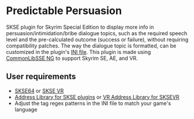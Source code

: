 # Predictable Persuasion
SKSE plugin for Skyrim Special Edition to display more info in persuasion/intimidation/bribe dialogue topics, such as the required speech level and the pre-calculated outcome (success or failure), without requiring compatibility patches.
The way the dialogue topic is formatted, can be customized in the plugin's [INI file](./config/PredictablePersuasion.ini).
This plugin is made using [CommonLibSSE NG](https://github.com/CharmedBaryon/CommonLibSSE-NG) to support Skyrim SE, AE, and VR.

## User requirements

* [SKSE64](https://www.nexusmods.com/skyrimspecialedition/mods/30379) or [SKSE VR](https://www.nexusmods.com/skyrimspecialedition/mods/30457)
* [Address Library for SKSE plugins](https://www.nexusmods.com/skyrimspecialedition/mods/32444) or [VR Address Library for SKSEVR](https://www.nexusmods.com/skyrimspecialedition/mods/58101)
* Adjust the tag regex patterns in the INI file to match your game's language